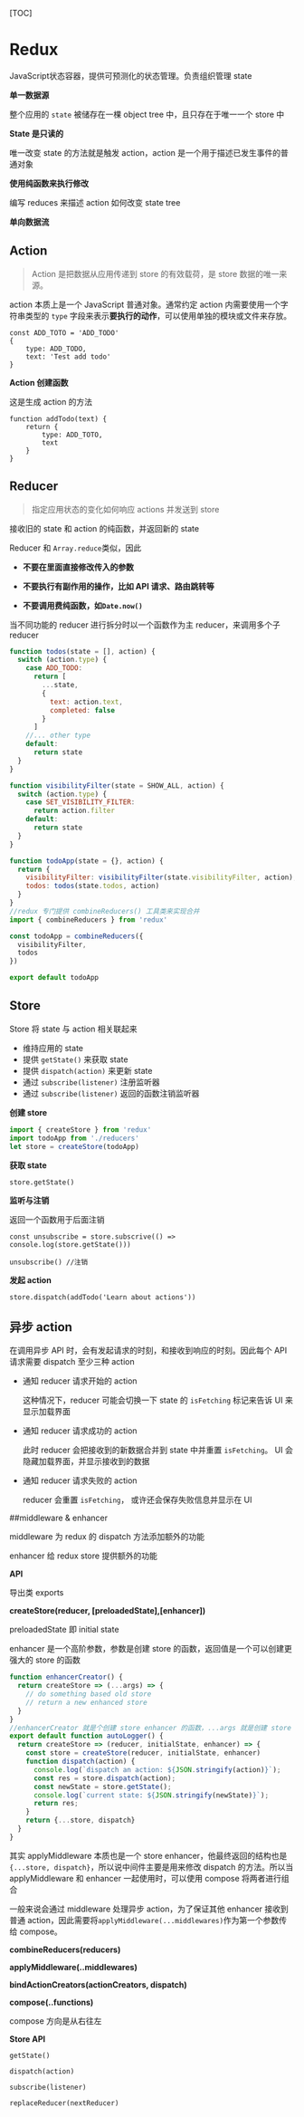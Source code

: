 [TOC]

# Redux

JavaScript状态容器，提供可预测化的状态管理。负责组织管理 state

**单一数据源**

整个应用的 `state` 被储存在一棵 object tree 中，且只存在于唯一一个 store 中

**State 是只读的**

唯一改变 state 的方法就是触发 action，action 是一个用于描述已发生事件的普通对象

**使用纯函数来执行修改**

编写 reduces 来描述 action 如何改变 state tree

**单向数据流**



## Action

> Action 是把数据从应用传递到 store 的有效载荷，是 store 数据的唯一来源。

action 本质上是一个 JavaScript 普通对象。通常约定 action 内需要使用一个字符串类型的 `type` 字段来表示**要执行的动作**，可以使用单独的模块或文件来存放。

```react
const ADD_TOTO = 'ADD_TODO'
{
	type: ADD_TODO,
	text: 'Test add todo'
}
```



**Action 创建函数**

这是生成 action 的方法

```react
function addTodo(text) {
	return {
		type: ADD_TOTO,
		text
	}
}
```



## Reducer

> 指定应用状态的变化如何响应 actions 并发送到 store

接收旧的 state 和 action 的纯函数，并返回新的 state

Reducer 和 `Array.reduce`类似，因此

+ **不要在里面直接修改传入的参数**

+ **不要执行有副作用的操作，比如 API 请求、路由跳转等**

+ **不要调用费纯函数，如`Date.now()`**



当不同功能的 reducer 进行拆分时以一个函数作为主 reducer，来调用多个子 reducer

```js
function todos(state = [], action) {
  switch (action.type) {
    case ADD_TODO:
      return [
        ...state,
        {
          text: action.text,
          completed: false
        }
      ]
   	//... other type
    default:
      return state
  }
}

function visibilityFilter(state = SHOW_ALL, action) {
  switch (action.type) {
    case SET_VISIBILITY_FILTER:
      return action.filter
    default:
      return state
  }
}

function todoApp(state = {}, action) {
  return {
    visibilityFilter: visibilityFilter(state.visibilityFilter, action),
    todos: todos(state.todos, action)
  }
}
//redux 专门提供 combineReducers() 工具类来实现合并
import { combineReducers } from 'redux'

const todoApp = combineReducers({
  visibilityFilter,
  todos
})

export default todoApp
```



## Store

Store 将 state 与 action 相关联起来

+ 维持应用的 state
+ 提供 `getState()` 来获取 state
+ 提供 `dispatch(action)` 来更新 state
+ 通过 `subscribe(listener)` 注册监听器
+ 通过 `subscribe(listener)` 返回的函数注销监听器



**创建 store**

```js
import { createStore } from 'redux'
import todoApp from './reducers'
let store = createStore(todoApp)
```



**获取 state**

`store.getState()`



**监听与注销**

返回一个函数用于后面注销

`const unsubscribe = store.subscrive(() => console.log(store.getState()))`

`unsubscribe() //注销`



**发起 action**

`store.dispatch(addTodo('Learn about actions'))`



## 异步 action

在调用异步 API 时，会有发起请求的时刻，和接收到响应的时刻。因此每个 API 请求需要 dispatch 至少三种 action

+ 通知 reducer 请求开始的 action

  这种情况下，reducer 可能会切换一下 state 的 `isFetching` 标记来告诉 UI 来显示加载界面

+ 通知 reducer 请求成功的 action

  此时 reducer 会把接收到的新数据合并到 state 中并重置 `isFetching`。 UI 会隐藏加载界面，并显示接收到的数据

+ 通知 reducer 请求失败的 action

  reducer 会重置 `isFetching`， 或许还会保存失败信息并显示在 UI



##middleware & enhancer

middleware 为 redux 的 dispatch 方法添加额外的功能

enhancer 给 redux store 提供额外的功能



**API**

导出类 exports

**createStore(reducer, [preloadedState],[enhancer])**

preloadedState 即 initial state

enhancer 是一个高阶参数，参数是创建 store 的函数，返回值是一个可以创建更强大的 store 的函数

```js
function enhancerCreator() {
  return createStore => (...args) => {
    // do something based old store
    // return a new enhanced store
  }
}
//enhancerCreator 就是个创建 store enhancer 的函数，...args 就是创建 store 所需的参数，也就是(reducer,preloadedState,enhancer)
export default function autoLogger() {
  return createStore => (reducer, initialState, enhancer) => {
    const store = createStore(reducer, initialState, enhancer)
    function dispatch(action) {
      console.log(`dispatch an action: ${JSON.stringify(action)}`);
      const res = store.dispatch(action);
      const newState = store.getState();
      console.log(`current state: ${JSON.stringify(newState)}`);
      return res;
    }
    return {...store, dispatch}
  }
}

```

其实 applyMiddleware 本质也是一个 store enhancer，他最终返回的结构也是`{...store, dispatch}`，所以说中间件主要是用来修改 dispatch 的方法。所以当 applyMiddleware 和 enhancer 一起使用时，可以使用 compose 将两者进行组合

一般来说会通过 middleware 处理异步 action，为了保证其他 enhancer 接收到普通 action，因此需要将`applyMiddleware(...middlewares)`作为第一个参数传给 compose。

**combineReducers(reducers)**

**applyMiddleware(..middlewares)**

**bindActionCreators(actionCreators, dispatch)**

**compose(..functions)**

compose 方向是从右往左



**Store API**

`getState()`

`dispatch(action)`

`subscribe(listener)`

`replaceReducer(nextReducer)`